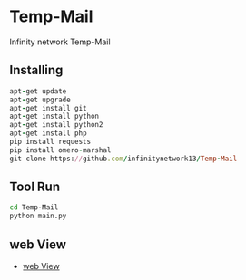 # Temp-Mail
Infinity network Temp-Mail
## Installing
```ruby
apt-get update
apt-get upgrade
apt-get install git
apt-get install python
apt-get install python2
apt-get install php
pip install requests
pip install omero-marshal
git clone https://github.com/infinitynetwork13/Temp-Mail
```
## Tool Run
```bash
cd Temp-Mail
python main.py
```
## web View
- [web View](http://localhost:4545)
